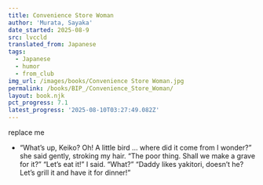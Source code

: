 ```yaml
---
title: Convenience Store Woman
author: 'Murata, Sayaka'
date_started: 2025-08-9
src: lvccld
translated_from: Japanese
tags:
  - Japanese
  - humor
  - from_club
img_url: /images/books/Convenience Store Woman.jpg
permalink: /books/BIP_/Convenience_Store_Woman/
layout: book.njk
pct_progress: 7.1
latest_progress: '2025-08-10T03:27:49.082Z'
---
```

replace me

* <span meta="7.1@2025-08-10T03:27:49.082Z"></span> “What’s up, Keiko? Oh! A little bird … where did it come from I wonder?” she said gently, stroking my hair. “The poor thing. Shall we make a grave for it?”
“Let’s eat it!” I said.
“What?”
“Daddy likes yakitori, doesn’t he? Let’s grill it and have it for dinner!”
